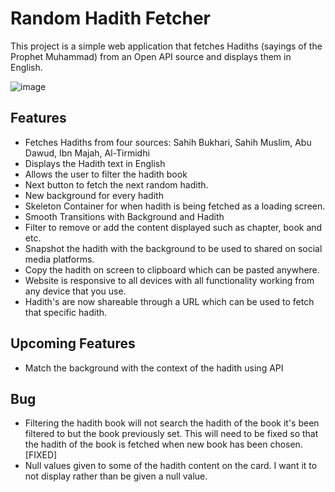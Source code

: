# Random Hadith Fetcher

This project is a simple web application that fetches Hadiths (sayings of the Prophet Muhammad) from an Open API source and displays them in English.

![image](https://github.com/user-attachments/assets/d7ab6b27-8a47-424b-abcc-bcfaeacd6bd6)

## Features

- Fetches Hadiths from four sources: Sahih Bukhari, Sahih Muslim, Abu Dawud, Ibn Majah, Al-Tirmidhi
- Displays the Hadith text in English
- Allows the user to filter the hadith book
- Next button to fetch the next random hadith.
- New background for every hadith
- Skeleton Container for when hadith is being fetched as a loading screen.
- Smooth Transitions with Background and Hadith
- Filter to remove or add the content displayed such as chapter, book and etc.
- Snapshot the hadith with the background to be used to shared on social media platforms.
- Copy the hadith on screen to clipboard which can be pasted anywhere.
- Website is responsive to all devices with all functionality working from any device that you use.
- Hadith's are now shareable through a URL which can be used to fetch that specific hadith. 

## Upcoming Features
- Match the background with the context of the hadith using API

## Bug
- Filtering the hadith book will not search the hadith of the book it's been filtered to but the book previously set. This will need to be fixed so that the hadith of the book is fetched when new book has been chosen. [FIXED]
- Null values given to some of the hadith content on the card. I want it to not display rather than be given a null value. 